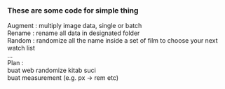 ### These are some code for simple thing

Augment : multiply image data, single or batch </br>
Rename : rename all data in designated folder </br>
Random : randomize all the name inside a set of film to choose your next watch list </br>
... </br>
Plan :</br>
buat web randomize kitab suci </br>
buat measurement (e.g. px -> rem etc)
